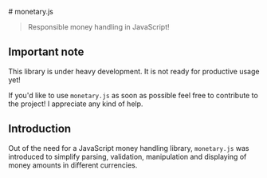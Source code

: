 # monetary.js

> Responsible money handling in JavaScript!

## Important note

This library is under heavy development. It is not ready for productive
usage yet!

If you'd like to use `monetary.js` as soon as possible feel free to contribute
to the project!
I appreciate any kind of help.

## Introduction

Out of the need for a JavaScript money handling library,
`monetary.js` was introduced to simplify parsing, validation, manipulation and
displaying of money amounts in different currencies.
